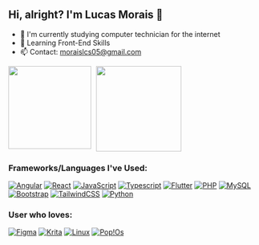 ## Hi, alright? I'm Lucas Morais 👋

- 🔭 I'm currently studying computer technician for the internet
- 🌱 Learning Front-End Skills
- 📫 Contact: moraislcs05@gmail.com

<div style="display: flex; gap: 10px;">
  <img src="https://github-readme-stats.vercel.app/api?username=standbytheboy&show_icons=true&theme=tokyonight" height="165">
  <img src="https://github-readme-stats.vercel.app/api/top-langs/?username=standbytheboy&layout=compact&theme=tokyonight" height="170">
</div>



### Frameworks/Languages I've Used:

[![Angular](https://img.shields.io/badge/Angular-DD0031?style=for-the-badge&logo=angular&logoColor=white)]() 
[![React](https://img.shields.io/badge/React-20232A?style=for-the-badge&logo=react&logoColor=61DAFB)]()
[![JavaScript](https://img.shields.io/badge/JavaScript-F7DF1E?style=for-the-badge&logo=javascript&logoColor=black)]() 
[![Typescript](https://img.shields.io/badge/TypeScript-007ACC?style=for-the-badge&logo=typescript&logoColor=white)]() 
[![Flutter](https://img.shields.io/badge/Flutter-02569B?style=for-the-badge&logo=flutter&logoColor=white)]() 
[![PHP](https://img.shields.io/badge/PHP-777BB4?style=for-the-badge&logo=php&logoColor=white)]()
[![MySQL](https://img.shields.io/badge/MySQL-005C84?style=for-the-badge&logo=mysql&logoColor=white)]()
[![Bootstrap](https://img.shields.io/badge/Bootstrap-563D7C?style=for-the-badge&logo=bootstrap&logoColor=white)]()
[![TailwindCSS](https://img.shields.io/badge/Tailwind_CSS-38B2AC?style=for-the-badge&logo=tailwind-css&logoColor=white)]() 
[![Python](https://img.shields.io/badge/Python-FFD43B?style=for-the-badge&logo=python&logoColor=blue)]() 

### User who loves:
[![Figma](https://img.shields.io/badge/Figma-F24E1E?style=for-the-badge&logo=figma&logoColor=white)]() 
[![Krita](https://img.shields.io/badge/Krita-203759?style=for-the-badge&logo=krita&logoColor=EEF37B)]() 
[![Linux](https://img.shields.io/badge/Linux-FCC624?style=for-the-badge&logo=linux&logoColor=black)]() 
[![Pop!Os](https://img.shields.io/badge/Pop!_OS-48B9C7?style=for-the-badge&logo=Pop!_OS&logoColor=white)]() 
